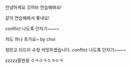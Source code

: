 안녕하세요 깃허브 연습해봐요!

같이 연습해봐서 좋네요!

conflict 나도록 던지기~~~~

저도 하나 추가요~ by choi

정민교 리드미 수정 커밋하겠습니다.
conflict 나도록 던지기~~~~

zzzzz황원용 ㅇㅋㅇㅋㅇㅋㅇㅋ

